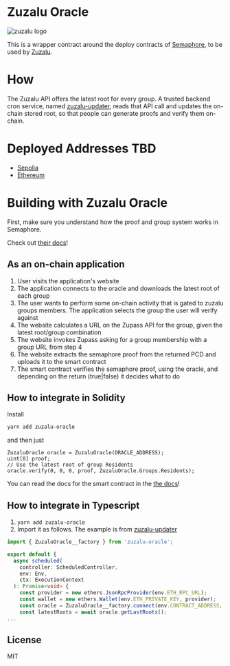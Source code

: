 # Zuzalu Oracle

![zuzalu logo](https://global-uploads.webflow.com/600ff0f8154936050d98ec01/64199fbf9612bf604446d6b6_zuzalu-hero.png)

This is a wrapper contract around the deploy contracts of [Semaphore](https://github.com/semaphore-protocol/semaphore), to be used by [Zuzalu](https://zuzalu.city).

# How 

The Zuzalu API offers the latest root for every group. A trusted backend cron service, named [zuzalu-updater](https://github.com/odyslam/zuzalu-updater), reads that API call and updates the on-chain stored root, so that people can generate proofs and verify them on-chain.

# Deployed Addresses TBD

- [Sepolia]()
- [Ethereum]()

# Building with Zuzalu Oracle

First, make sure you understand how the proof and group system works in Semaphore. 

Check out [their docs](https://semaphore.appliedzkp.org/docs/guides/proofs)!

## As an on-chain application

1. User visits the application's website
2. The application connects to the oracle and downloads the latest root of each group
3. The user wants to perform some on-chain activity that is gated to zuzalu groups members. The application selects the group the user will verify against
4. The website calculates a URL on the Zupass API for the group, given the latest root/group combination
5. The website invokes Zupass asking for a group membership with a group URL from step 4
6. The website extracts the semaphore proof from the returned PCD and uploads it to the smart contract
7. The smart contract verifies the semaphore proof, using the oracle, and depending on the return (true|false) it decides what to do

## How to integrate in Solidity

Install
```Bash
yarn add zuzalu-oracle
```
and then just
```Solidity
ZuzaluOracle oracle = ZuzaluOracle(ORACLE_ADDRESS);
uint[8] proof;
// Use the latest root of group Residents
oracle.verify(0, 0, 0, proof, ZuzaluOracle.Groups.Residents);
```
You can read the docs for the smart contract in the [the docs](https://odyslam.github.io/zuzalu-oracle)!

## How to integrate in Typescript

1. `yarn add zuzalu-oracle`
2. Import it as follows. The example is from [zuzalu-updater](https://github.com/odyslam/zuzalu-updater)
```Typescript
import { ZuzaluOracle__factory } from 'zuzalu-oracle';

export default {
  async scheduled(
    controller: ScheduledController,
    env: Env,
    ctx: ExecutionContext
  ): Promise<void> {
    const provider = new ethers.JsonRpcProvider(env.ETH_RPC_URL);
    const wallet = new ethers.Wallet(env.ETH_PRIVATE_KEY, provider);
    const oracle = ZuzaluOracle__factory.connect(env.CONTRACT_ADDRESS, wallet);
    const latestRoots = await oracle.getLastRoots();
...
```

## License

MIT
